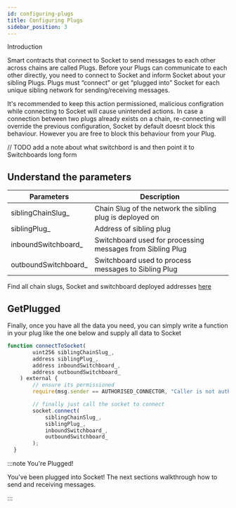 ```yaml
---
id: configuring-plugs
title: Configuring Plugs
sidebar_position: 3
---
```

Introduction

Smart contracts that connect to Socket to send messages to each other across chains are called Plugs. Before your Plugs can communicate to each other directly, you need to connect to Socket and inform Socket about your sibling Plugs. Plugs must “connect” or get “plugged into” Socket for each unique sibling network for sending/receiving messages.  

It's recommended to keep this action permissioned, malicious configration while connecting to Socket will cause unintended actions. In case a connection between two plugs already exists on a chain, re-connecting will override the previous configuration, Socket by default doesnt block this behaviour. However you are free to block this behaviour from your Plug.

// TODO add a note about what switchbord is and then point it to Switchboards long form

## Understand the parameters
| Parameters | Description |
| --- | --- |
| siblingChainSlug_ | Chain Slug of the network the sibling plug is deployed on |
| siblingPlug_ | Address of sibling plug |
| inboundSwitchboard_ | Switchboard used for processing messages from Sibling Plug |
| outboundSwitchboard_ | Switchboard used to process messages to Sibling Plug |

Find all chain slugs, Socket and switchboard deployed addresses [here](../Deployments.md)

## GetPlugged

Finally, once you have all the data you need, you can simply write a function in your plug like the one below and supply all data to Socket

```javascript
function connectToSocket(
        uint256 siblingChainSlug_,
        address siblingPlug_,
        address inboundSwitchboard_,
        address outboundSwitchboard_
    ) external {
        // ensure its permissioned
        require(msg.sender == AUTHORISED_CONNECTOR, "Caller is not authorised to make make connections");

        // finally just call the socket to connect 
        socket.connect(
            siblingChainSlug_,
            siblingPlug_,
            inboundSwitchboard_,
            outboundSwitchboard_
        );
  }
```


:::note You're Plugged!

You've been plugged into Socket! The next sections walkthrough how to send and receiving messages.

:::

